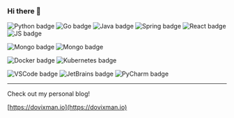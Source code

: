 ### Hi there 👋

![Python badge](https://img.shields.io/static/v1?label=Python&message=Passing&color=green&style=flat-square&logo=python&logoColor=white&logoWidth=20)
![Go badge](https://img.shields.io/static/v1?label=Go&message=Passing&color=green&style=flat-square&logo=go&logoColor=white&logoWidth=20)
![Java badge](https://img.shields.io/static/v1?label=Java&message=Passing&color=green&style=flat-square&logo=openjdk&logoColor=white&logoWidth=20)
![Spring badge](https://img.shields.io/static/v1?label=Spring&message=Passing&color=green&style=flat-square&logo=spring&logoColor=white&logoWidth=20)
![React badge](https://img.shields.io/static/v1?label=ReactJS&message=In%20Progress&color=yellow&style=flat-square&logo=react&logoColor=white&logoWidth=20)
![JS badge](https://img.shields.io/static/v1?label=Javascript&message=In%20Progress&color=yellow&style=flat-square&logo=javascript&logoColor=white&logoWidth=20)

![Mongo badge](https://img.shields.io/static/v1?label=Mongo%20DB&message=passing&color=green&style=flat-square&logo=mongodb&logoColor=white&logoWidth=20)
![Mongo badge](https://img.shields.io/static/v1?label=Mongo%20DB&message=passing&color=green&style=flat-square&logo=mongodb&logoColor=white&logoWidth=20)

![Docker badge](https://img.shields.io/static/v1?label=Docker&message=passing&color=green&style=flat-square&logo=docker&logoColor=white&logoWidth=20)
![Kubernetes badge](https://img.shields.io/static/v1?label=Kubernetes&message=Passing&color=green&style=flat-square&logo=kubernetes&logoColor=white&logoWidth=20)

![VSCode badge](https://img.shields.io/static/v1?label=VSCode&message=VSCode&color=blue&style=flat-square&logo=visual-studio-code&logoColor=white&logoWidth=20)
![JetBrains badge](https://img.shields.io/static/v1?label=JetBrains&message=JetBrains&color=blue&style=flat-square&logo=jetbrains&logoColor=white&logoWidth=20)
![PyCharm badge](https://img.shields.io/static/v1?label=PyCharm&message=PyCharm&color=blue&style=flat-square&logo=pycharm&logoColor=white&logoWidth=20)


---
Check out my personal blog!

[https://dovixman.io](https://dovixman.io)

<!--
**dovixman/dovixman** is a ✨ _special_ ✨ repository because its `README.md` (this file) appears on your GitHub profile.

Here are some ideas to get you started:

- 🔭 I’m currently working on ...
- 🌱 I’m currently learning ...
- 👯 I’m looking to collaborate on ...
- 🤔 I’m looking for help with ...
- 💬 Ask me about ...
- 📫 How to reach me: ...
- 😄 Pronouns: ...
- ⚡ Fun fact: ...
-->

